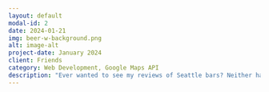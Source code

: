 ```yaml
---
layout: default
modal-id: 2
date: 2024-01-21
img: beer-w-background.png
alt: image-alt
project-date: January 2024
client: Friends
category: Web Development, Google Maps API
description: "Ever wanted to see my reviews of Seattle bars? Neither has anybody else! <a href=\"https://meettomas.blogspot.com/p/seattle-drinks.html\" target=\"_blank\" style=\"color: blue;\"><b><i> Look anyways.</i></b></a>"
---
```


